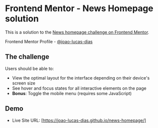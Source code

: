 # Frontend Mentor - News Homepage solution

This is a solution to the [News homepage challenge on Frontend Mentor](https://www.frontendmentor.io/challenges/news-homepage-H6SWTa1MFl).

Frontend Mentor Profile - [@joao-lucas-dias](https://www.frontendmentor.io/profile/joao-lucas-dias)

## The challenge

Users should be able to:

- View the optimal layout for the interface depending on their device's screen size
- See hover and focus states for all interactive elements on the page
- **Bonus**: Toggle the mobile menu (requires some JavaScript)

## Demo

- Live Site URL: [https://joao-lucas-dias.github.io/news-homepage/]
